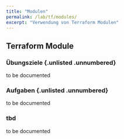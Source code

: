 ```yaml
---
title: "Modulen"
permalink: /lab/tf/modules/
excerpt: "Verwendung von Terraform Modulen"
---
```

<!-- markdownlint-disable MD013 -->
<!-- markdownlint-disable MD025 -->
<!-- markdownlint-disable MD033 -->
<!-- markdownlint-disable MD041 -->
## Terraform Module

### Übungsziele {.unlisted .unnumbered}

to be documented

### Aufgaben {.unlisted .unnumbered}

to be documented

### tbd

to be documented
